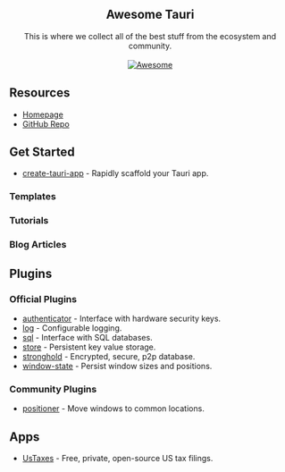<!--lint disable awesome-heading awesome-github awesome-toc double-link -->

<h2 align='center'>Awesome Tauri</h2>

<p align='center'>
This is where we collect all of the best stuff from the ecosystem and community.
<br><br>

<a href='https://awesome.re'>
<img src='https://awesome.re/badge-flat.svg' alt='Awesome'>
</a>
</p>

## Resources

- [Homepage](https://tauri.studio)
- [GitHub Repo](https://github.com/tauri-apps/tauri)

## Get Started

- [create-tauri-app](https://github.com/tauri-apps/tauri/tree/next/tooling/create-tauri-app) - Rapidly scaffold your Tauri app.

### Templates

### Tutorials

### Blog Articles

## Plugins

### Official Plugins

- [authenticator](https://github.com/tauri-apps/tauri-plugin-authenticator) - Interface with hardware security keys.
- [log](https://github.com/tauri-apps/tauri-plugin-log) - Configurable logging.
- [sql](https://github.com/tauri-apps/tauri-plugin-sql) - Interface with SQL databases.
- [store](https://github.com/tauri-apps/tauri-plugin-store) - Persistent key value storage.
- [stronghold](https://github.com/tauri-apps/tauri-plugin-stronghold) - Encrypted, secure, p2p database.
- [window-state](https://github.com/tauri-apps/tauri-plugin-window-state) - Persist window sizes and positions.

### Community Plugins 

- [positioner](https://github.com/JonasKruckenberg/tauri-plugin-positioner) - Move windows to common locations.

## Apps

- [UsTaxes](https://github.com/ustaxes/ustaxes) - Free, private, open-source US tax filings.